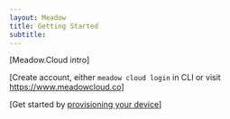 ```yaml
---
layout: Meadow
title: Getting Started
subtitle: 
---
```


[Meadow.Cloud intro]

[Create account, either `meadow cloud login` in CLI or visit https://www.meadowcloud.co]

[Get started by [provisioning your device](/Meadow/Meadow.Cloud/Device_Provisioning)]